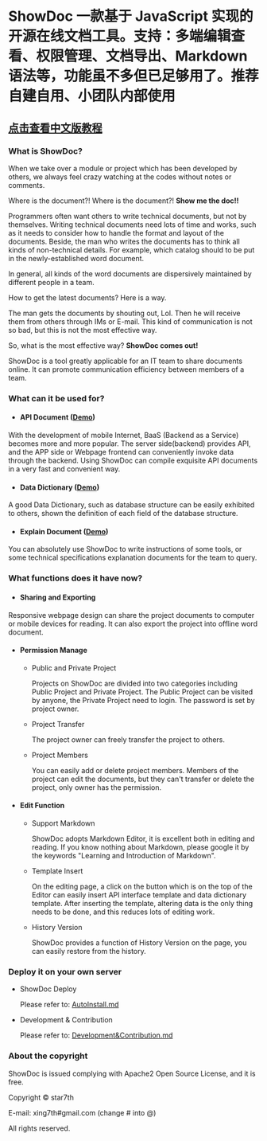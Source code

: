 ﻿# ShowDoc  一款基于 JavaScript 实现的开源在线文档工具。支持：多端编辑查看、权限管理、文档导出、Markdown 语法等，功能虽不多但已足够用了。推荐自建自用、小团队内部使用

## [点击查看中文版教程](https://www.showdoc.com.cn/help)

### What is ShowDoc?

When we take over a module or project which has been developed by others, we always feel crazy watching at the codes without notes or comments.

Where is the document?! Where is the document?! **Show me the doc!!**

Programmers often want others to write technical documents, but not by themselves. Writing technical documents need lots of time and works, such as it needs to consider how to handle the format and layout of the documents. Beside, the man who writes the documents has to think all kinds of non-technical details. For example, which catalog should to be put in the newly-established word document.

In general, all kinds of the word documents are dispersively maintained by different people in a team.

How to get the latest documents? Here is a way.

The man gets the documents by shouting out, Lol. Then he will receive them from others through IMs or E-mail. This kind of communication is not so bad, but this is not the most effective way.

So, what is the most effective way? **ShowDoc comes out!**

ShowDoc is a tool greatly applicable for an IT team to share documents online. It can promote communication efficiency between members of a team.

### What can it be used for?

- #### API Document ([Demo](https://www.showdoc.com.cn/demo-en))

With the development of mobile Internet, BaaS (Backend as a Service) becomes more and more popular. The server side(backend) provides API, and the APP side or Webpage frontend can conveniently invoke data through the backend. Using ShowDoc can compile exquisite API documents in a very fast and convenient way.

- #### Data Dictionary ([Demo](https://www.showdoc.com.cn/demo-en))

A good Data Dictionary, such as database structure can be easily exhibited to others, shown the definition of each field of the database structure.

- #### Explain Document ([Demo](https://www.showdoc.com.cn/help-en))

You can absolutely use ShowDoc to write instructions of some tools, or some technical specifications explanation documents for the team to query.

### What functions does it have now?

- #### Sharing and Exporting

Responsive webpage design can share the project documents to computer or mobile devices for reading. It can also export the project into offline word document.

- #### Permission Manage

  - Public and Private Project
  
    Projects on ShowDoc are divided into two categories including Public Project and Private Project. The Public Project can be visited by anyone, the Private Project need to login. The password is set by project owner.

  - Project Transfer

    The project owner can freely transfer the project to others.

  - Project Members

    You can easily add or delete project members. Members of the project can edit the documents, but they can't transfer or delete the project, only owner has the permission.

- #### Edit Function

  - Support Markdown

    ShowDoc adopts Markdown Editor, it is excellent both in editing and reading. If you know nothing about Markdown, please google it by the keywords "Learning and Introduction of Markdown".

  - Template Insert

    On the editing page, a click on the button which is on the top of the Editor can easily insert API interface template and data dictionary template. After inserting the template, altering data is the only thing needs to be done, and this reduces lots of editing work.

  - History Version

    ShowDoc provides a function of History Version on the page, you can easily restore from the history.

### Deploy it on your own server

- ShowDoc Deploy

  Please refer to: [AutoInstall.md](https://github.com/star7th/showdoc/blob/master/documentation/en/AutoInstall.md)

- Development & Contribution

  Please refer to: [Development&Contribution.md](https://github.com/star7th/showdoc/blob/master/documentation/en/Development&Contribution.md)

### About the copyright

ShowDoc is issued complying with Apache2 Open Source License, and it is free.

Copyright © star7th

E-mail: xing7th#gmail.com (change # into @)

All rights reserved.
